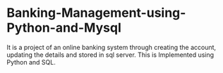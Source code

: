# Banking-Management-using-Python-and-Mysql
It is a project of an online banking system through creating the account, updating the details and stored in sql server. This is Implemented using Python and SQL.
